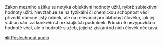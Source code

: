 
Zákon mezního užitku se netýká objektivní hodnoty užití, nýbrž subjektivní hodnoty užití. Nevztahuje se na fyzikální či chemickou schopnost věcí přivodit obecně jistý účinek, ale na relevanci pro blahobyt člověka, jak jej vidí on sám za konkrétních existujících podmínek. Primárně nevypovídá o hodnotě věcí, ale o hodnotě služeb, jejichž získání od nich člověk očekává.

[🔊 Poslechnout audio](/data/7-paragraphs/audio/chapter_31/para_006-Zkon-meznho-uitku-se-netk-objektivn-hodnoty.mp3)
